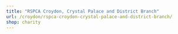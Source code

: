 ```yaml
---
title: "RSPCA Croydon, Crystal Palace and District Branch"
url: /croydon/rspca-croydon-crystal-palace-and-district-branch/
shop: charity
---
```

